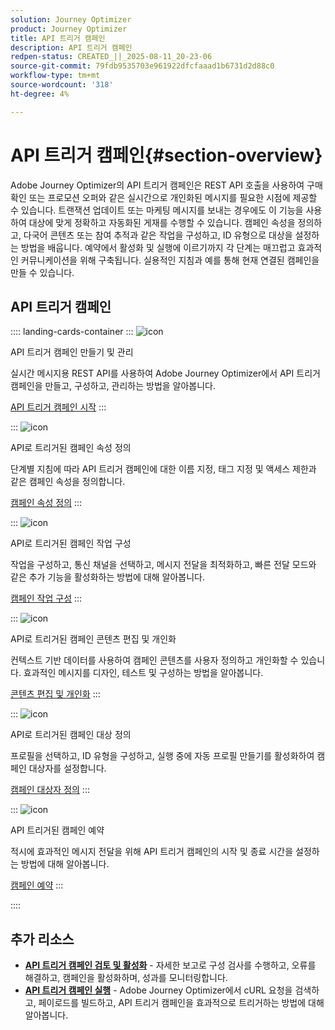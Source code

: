 ```yaml
---
solution: Journey Optimizer
product: Journey Optimizer
title: API 트리거 캠페인
description: API 트리거 캠페인
redpen-status: CREATED_||_2025-08-11_20-23-06
source-git-commit: 79fdb9535703e961922dfcfaaad1b6731d2d88c0
workflow-type: tm+mt
source-wordcount: '318'
ht-degree: 4%

---
```



# API 트리거 캠페인{#section-overview}

Adobe Journey Optimizer의 API 트리거 캠페인은 REST API 호출을 사용하여 구매 확인 또는 프로모션 오퍼와 같은 실시간으로 개인화된 메시지를 필요한 시점에 제공할 수 있습니다. 트랜잭션 업데이트 또는 마케팅 메시지를 보내는 경우에도 이 기능을 사용하여 대상에 맞게 정확하고 자동화된 게재를 수행할 수 있습니다. 캠페인 속성을 정의하고, 다국어 콘텐츠 또는 참여 추적과 같은 작업을 구성하고, ID 유형으로 대상을 설정하는 방법을 배웁니다. 예약에서 활성화 및 실행에 이르기까지 각 단계는 매끄럽고 효과적인 커뮤니케이션을 위해 구축됩니다. 실용적인 지침과 예를 통해 현재 연결된 캠페인을 만들 수 있습니다.

## API 트리거 캠페인

:::: landing-cards-container
:::
![icon](https://cdn.experienceleague.adobe.com/icons/circle-play.svg?lang=ko)

API 트리거 캠페인 만들기 및 관리

실시간 메시지용 REST API를 사용하여 Adobe Journey Optimizer에서 API 트리거 캠페인을 만들고, 구성하고, 관리하는 방법을 알아봅니다.

[API 트리거 캠페인 시작](../using/campaigns/api-triggered-campaigns.md)
:::

:::
![icon](https://cdn.experienceleague.adobe.com/icons/list-check.svg?lang=ko)

API로 트리거된 캠페인 속성 정의

단계별 지침에 따라 API 트리거 캠페인에 대한 이름 지정, 태그 지정 및 액세스 제한과 같은 캠페인 속성을 정의합니다.

[캠페인 속성 정의](../using/campaigns/api-triggered-campaign-properties.md)
:::

:::
![icon](https://cdn.experienceleague.adobe.com/icons/gear.svg?lang=ko)

API로 트리거된 캠페인 작업 구성

작업을 구성하고, 통신 채널을 선택하고, 메시지 전달을 최적화하고, 빠른 전달 모드와 같은 추가 기능을 활성화하는 방법에 대해 알아봅니다.

[캠페인 작업 구성](../using/campaigns/api-triggered-campaign-action.md)
:::

:::
![icon](https://cdn.experienceleague.adobe.com/icons/bullseye.svg?lang=ko)

API로 트리거된 캠페인 콘텐츠 편집 및 개인화

컨텍스트 기반 데이터를 사용하여 캠페인 콘텐츠를 사용자 정의하고 개인화할 수 있습니다. 효과적인 메시지를 디자인, 테스트 및 구성하는 방법을 알아봅니다.

[콘텐츠 편집 및 개인화](../using/campaigns/api-triggered-campaign-content.md)
:::

:::
![icon](https://cdn.experienceleague.adobe.com/icons/users.svg?lang=ko)

API로 트리거된 캠페인 대상 정의

프로필을 선택하고, ID 유형을 구성하고, 실행 중에 자동 프로필 만들기를 활성화하여 캠페인 대상자를 설정합니다.

[캠페인 대상자 정의](../using/campaigns/api-triggered-campaign-audience.md)
:::

:::
![icon](https://cdn.experienceleague.adobe.com/icons/clock.svg?lang=ko)

API 트리거된 캠페인 예약

적시에 효과적인 메시지 전달을 위해 API 트리거 캠페인의 시작 및 종료 시간을 설정하는 방법에 대해 알아봅니다.

[캠페인 예약](../using/campaigns/api-triggered-campaign-schedule.md)
:::

::::


## 추가 리소스

- **[API 트리거 캠페인 검토 및 활성화](../using/campaigns/review-activate-api-triggered-campaign.md)** - 자세한 보고로 구성 검사를 수행하고, 오류를 해결하고, 캠페인을 활성화하며, 성과를 모니터링합니다.
- **[API 트리거 캠페인 실행](../using/campaigns/trigger-campaigns.md)** - Adobe Journey Optimizer에서 cURL 요청을 검색하고, 페이로드를 빌드하고, API 트리거 캠페인을 효과적으로 트리거하는 방법에 대해 알아봅니다.
